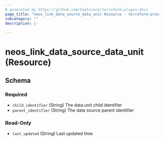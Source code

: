 ```yaml
---
# generated by https://github.com/hashicorp/terraform-plugin-docs
page_title: "neos_link_data_source_data_unit Resource - terraform-provider-neos"
subcategory: ""
description: |-
  
---
```


# neos_link_data_source_data_unit (Resource)





<!-- schema generated by tfplugindocs -->
## Schema

### Required

- `child_identifier` (String) The data unit child identifier
- `parent_identifier` (String) The data source parent identifier

### Read-Only

- `last_updated` (String) Last updated time
